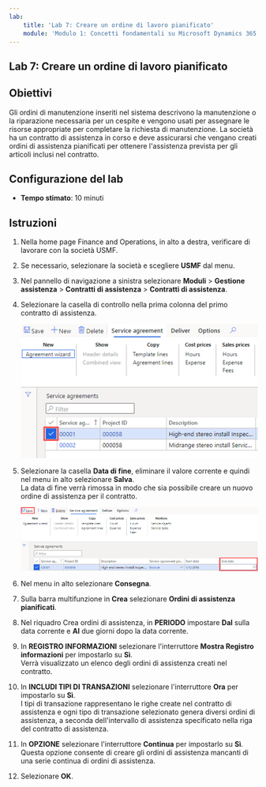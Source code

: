 ```yaml
---
lab:
    title: 'Lab 7: Creare un ordine di lavoro pianificato'
    module: 'Modulo 1: Concetti fondamentali su Microsoft Dynamics 365 Supply Chain Management'
---
```


## Lab 7: Creare un ordine di lavoro pianificato

## Obiettivi

Gli ordini di manutenzione inseriti nel sistema descrivono la manutenzione o la riparazione necessaria per un cespite e vengono usati per assegnare le risorse appropriate per completare la richiesta di manutenzione. La società ha un contratto di assistenza in corso e deve assicurarsi che vengano creati ordini di assistenza pianificati per ottenere l'assistenza prevista per gli articoli inclusi nel contratto.

## Configurazione del lab

   - **Tempo stimato**: 10 minuti

## Istruzioni

1. Nella home page Finance and Operations, in alto a destra, verificare di lavorare con la società USMF.

1. Se necessario, selezionare la società e scegliere **USMF** dal menu.

1. Nel pannello di navigazione a sinistra selezionare **Moduli** > **Gestione assistenza** > **Contratti di assistenza** > **Contratti di assistenza**.

1. Selezionare la casella di controllo nella prima colonna del primo contratto di assistenza.

    ![Schermata del contratto di assistenza selezionato](./media/lp1-m5-select-service-agreement.png)

1. Selezionare la casella **Data di fine**, eliminare il valore corrente e quindi nel menu in alto selezionare **Salva**.  
 La data di fine verrà rimossa in modo che sia possibile creare un nuovo ordine di assistenza per il contratto.

    ![Schermata che mostra la cella relativa alla data di fine vuota e l'opzione Salva evidenziata](./media/lp1-m5-update-date-save-service-agreement.png)

1. Nel menu in alto selezionare **Consegna**.

1. Sulla barra multifunzione in **Crea** selezionare **Ordini di assistenza pianificati**.

1. Nel riquadro Crea ordini di assistenza, in **PERIODO** impostare **Dal** sulla data corrente e **Al** due giorni dopo la data corrente.

1. In **REGISTRO INFORMAZIONI** selezionare l'interruttore **Mostra Registro informazioni** per impostarlo su **Sì**.  
Verrà visualizzato un elenco degli ordini di assistenza creati nel contratto.

1. In **INCLUDI TIPI DI TRANSAZIONI** selezionare l'interruttore **Ora** per impostarlo su **Sì**.  
I tipi di transazione rappresentano le righe create nel contratto di assistenza e ogni tipo di transazione selezionato genera diversi ordini di assistenza, a seconda dell'intervallo di assistenza specificato nella riga del contratto di assistenza.

1. In **OPZIONE** selezionare l'interruttore **Continua** per impostarlo su **Sì**.  
Questa opzione consente di creare gli ordini di assistenza mancanti di una serie continua di ordini di assistenza.

1. Selezionare **OK**.

